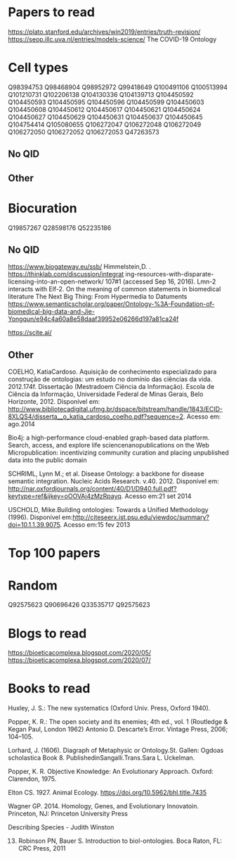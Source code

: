 # Papers to read
https://plato.stanford.edu/archives/win2019/entries/truth-revision/
https://seop.illc.uva.nl/entries/models-science/
The COVID-19 Ontology 

# Cell types
























Q98394753
Q98468904
Q98952972
Q99418649
Q100491106
Q100513994
Q101210731
Q102206138
Q104130336
Q104139713
Q104450592
Q104450593
Q104450595
Q104450596
Q104450599
Q104450603
Q104450608
Q104450612
Q104450617
Q104450621
Q104450624
Q104450627
Q104450629
Q104450631
Q104450637
Q104450645
Q104754414
Q105080655
Q106272047
Q106272048
Q106272049
Q106272050
Q106272052
Q106272053
Q47263573
## No QID

## Other

# Biocuration





























Q19857267
Q28598176
Q52235186


## No QID

https://www.biogateway.eu/ssb/
Himmelstein,D. . https://thinklab.com/discussion/integrat ing-resources-with-disparate-licensing-into-an-open-network/ 107#1 (accessed Sep 16, 2016).
Lmn-2 interacts with Elf-2. On the meaning of common statements in biomedical literature
The Next Big Thing: From Hypermedia to Datuments
https://www.semanticscholar.org/paper/Ontology-%3A-Foundation-of-biomedical-big-data-and-Jie-Yongqun/e94c4a60a8e58daaf39952e06266d197a81ca24f

https://scite.ai/ 



## Other
COELHO, KatiaCardoso. Aquisição de conhecimento especializado para construção de ontologias: um estudo no domínio das ciências da vida. 2012.174f. Dissertação (Mestradoem Ciência da Informação). Escola de Ciência da Informação, Universidade Federal de Minas Gerais, Belo Horizonte, 2012. Disponível em: http://www.bibliotecadigital.ufmg.br/dspace/bitstream/handle/1843/ECID-8XLQS4/disserta__o_katia_cardoso_coelho.pdf?sequence=2. Acesso em: ago.2014

Bio4j: a high-performance cloud-enabled graph-based data platform.
Search, access, and explore life sciencenanopublications on the Web
Micropublication: incentivizing community curation and placing unpublished data into the public domain

SCHRIML, Lynn M.; et al. Disease Ontology: a backbone for disease semantic integration. Nucleic Acids Research. v.40. 2012. Disponível em: http://nar.oxfordjournals.org/content/40/D1/D940.full.pdf?keytype=ref&ijkey=oOOVAj4zMzRpayq. Acesso em:21 set 2014

USCHOLD, Mike.Building ontologies: Towards a Unified Methodology (1996). Disponível em:http://citeseerx.ist.psu.edu/viewdoc/summary?doi=10.1.1.39.9075. Acesso em:15 fev 2013


# Top 100 papers
# Random
Q92575623
Q90696426
Q33535717
Q92575623

# Blogs to read
https://bioeticacomplexa.blogspot.com/2020/05/
https://bioeticacomplexa.blogspot.com/2020/07/
# Books to read
Huxley, J. S.: The new systematics (Oxford Univ. Press, Oxford 1940).

Popper, K. R.: The open society and its enemies; 4th ed., vol. 1 (Routledge & Kegan Paul, London 1962)
Antonio D. Descarte’s Error. Vintage Press, 2006; 104–105.

Lorhard, J. (1606). Diagraph of Metaphysic or Ontology.St. Gallen: Ogdoas scholastica Book 8. PublishedinSangalli.Trans.Sara L. Uckelman.

Popper, K. R. Objective Knowledge: An Evolutionary Approach. Oxford: Clarendon, 1975.

 Elton CS. 1927. Animal Ecology. https://doi.org/10.5962/bhl.title.7435 

Wagner GP. 2014. Homology, Genes, and Evolutionary Innovatoin.
Princeton, NJ: Princeton University Press

Describing Species - Judith Winston

13.  Robinson  PN,  Bauer  S.  Introduction  to  biol-ontologies.  Boca  Raton,  FL:    CRC  Press, 2011
